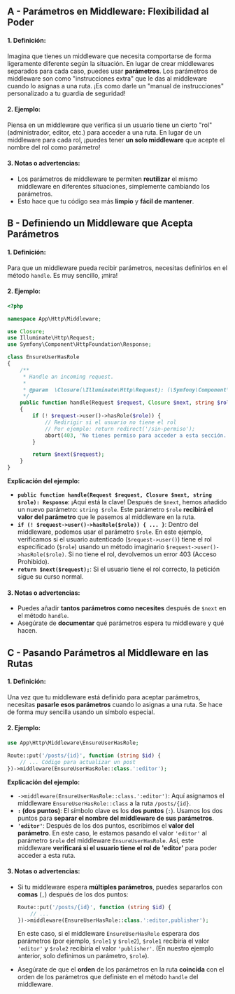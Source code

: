 ## A - Parámetros en Middleware: Flexibilidad al Poder

#### 1. **Definición:**

Imagina que tienes un middleware que necesita comportarse de forma ligeramente diferente según la situación. En lugar de crear middlewares separados para cada caso, puedes usar **parámetros**. Los parámetros de middleware son como "instrucciones extra" que le das al middleware cuando lo asignas a una ruta. ¡Es como darle un "manual de instrucciones" personalizado a tu guardia de seguridad!

#### 2. **Ejemplo:**

Piensa en un middleware que verifica si un usuario tiene un cierto "rol" (administrador, editor, etc.) para acceder a una ruta. En lugar de un middleware para cada rol, ¡puedes tener **un solo middleware** que acepte el nombre del rol como parámetro!

#### 3. **Notas o advertencias:**

- Los parámetros de middleware te permiten **reutilizar** el mismo middleware en diferentes situaciones, simplemente cambiando los parámetros.
- Esto hace que tu código sea más **limpio** y **fácil de mantener**.

## B - Definiendo un Middleware que Acepta Parámetros

#### 1. **Definición:**

Para que un middleware pueda recibir parámetros, necesitas definirlos en el método `handle`. Es muy sencillo, ¡mira!

#### 2. **Ejemplo:**

```php
<?php

namespace App\Http\Middleware;

use Closure;
use Illuminate\Http\Request;
use Symfony\Component\HttpFoundation\Response;

class EnsureUserHasRole
{
    /**
     * Handle an incoming request.
     *
     * @param  \Closure(\Illuminate\Http\Request): (\Symfony\Component\HttpFoundation\Response)  $next
     */
    public function handle(Request $request, Closure $next, string $role): Response
    {
        if (! $request->user()->hasRole($role)) {
            // Redirigir si el usuario no tiene el rol
            // Por ejemplo: return redirect('/sin-permiso');
            abort(403, 'No tienes permiso para acceder a esta sección.');
        }

        return $next($request);
    }
}
```

**Explicación del ejemplo:**

- **`public function handle(Request $request, Closure $next, string $role): Response`**: ¡Aquí está la clave! Después de `$next`, hemos añadido un nuevo parámetro: `string $role`. Este parámetro `$role` **recibirá el valor del parámetro** que le pasemos al middleware en la ruta.
- **`if (! $request->user()->hasRole($role)) { ... }`**: Dentro del middleware, podemos usar el parámetro `$role`. En este ejemplo, verificamos si el usuario autenticado (`$request->user()`) tiene el rol especificado (`$role`) usando un método imaginario `$request->user()->hasRole($role)`. Si no tiene el rol, devolvemos un error 403 (Acceso Prohibido).
- **`return $next($request);`**: Si el usuario tiene el rol correcto, la petición sigue su curso normal.

#### 3. **Notas o advertencias:**

- Puedes añadir **tantos parámetros como necesites** después de `$next` en el método `handle`.
- Asegúrate de **documentar** qué parámetros espera tu middleware y qué hacen.

## C - Pasando Parámetros al Middleware en las Rutas

#### 1. **Definición:**

Una vez que tu middleware está definido para aceptar parámetros, necesitas **pasarle esos parámetros** cuando lo asignas a una ruta. Se hace de forma muy sencilla usando un símbolo especial.

#### 2. **Ejemplo:**

```php
use App\Http\Middleware\EnsureUserHasRole;

Route::put('/posts/{id}', function (string $id) {
    // ... Código para actualizar un post
})->middleware(EnsureUserHasRole::class.':editor');
```

**Explicación del ejemplo:**

- `->middleware(EnsureUserHasRole::class.':editor')`: Aquí asignamos el middleware `EnsureUserHasRole::class` a la ruta `/posts/{id}`.
- **`:` (dos puntos)**: El símbolo clave es los **dos puntos** (`:`). Usamos los dos puntos para **separar el nombre del middleware de sus parámetros**.
- **`'editor'`**: Después de los dos puntos, escribimos el **valor del parámetro**. En este caso, le estamos pasando el valor `'editor'` al parámetro `$role` del middleware `EnsureUserHasRole`. Así, este middleware **verificará si el usuario tiene el rol de 'editor'** para poder acceder a esta ruta.

#### 3. **Notas o advertencias:**

- Si tu middleware espera **múltiples parámetros**, puedes separarlos con **comas** (`,`) después de los dos puntos:

  ```php
  Route::put('/posts/{id}', function (string $id) {
      // ...
  })->middleware(EnsureUserHasRole::class.':editor,publisher');
  ```

  En este caso, si el middleware `EnsureUserHasRole` esperara dos parámetros (por ejemplo, `$role1` y `$role2`), `$role1` recibiría el valor `'editor'` y `$role2` recibiría el valor `'publisher'`. (En nuestro ejemplo anterior, solo definimos un parámetro, `$role`).

- Asegúrate de que el **orden** de los parámetros en la ruta **coincida** con el orden de los parámetros que definiste en el método `handle` del middleware.

